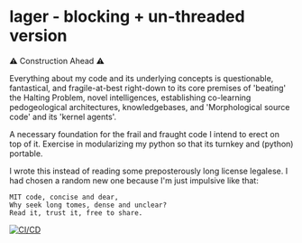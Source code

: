 # lager - blocking + un-threaded version

⚠ Construction Ahead ⚠

Everything about my code and its underlying concepts is questionable, fantastical, and fragile-at-best right-down to its core premises of 'beating' the Halting Problem, novel intelligences, establishing co-learning pedogeological architectures, knowledgebases, and 'Morphological source code' and its 'kernel agents'.

A necessary foundation for the frail and fraught code I intend to erect on top of it. Exercise in modularizing my python so that its turnkey and (python) portable.

I wrote this instead of reading some preposterously long license legalese. I had chosen a random new one because I'm just impulsive like that:

```
MIT code, concise and dear,
Why seek long tomes, dense and unclear?
Read it, trust it, free to share.
```

[![CI/CD](https://github.com/MOONLAPSED/tp-ob/actions/workflows/main.yaml/badge.svg)](https://github.com/MOONLAPSED/tp-ob/actions/workflows/main.yaml)


